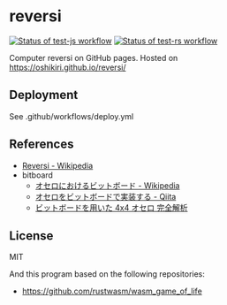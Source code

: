 reversi
=====

[![Status of test-js workflow](https://github.com/oshikiri/reversi/workflows/test-js/badge.svg)](https://github.com/oshikiri/reversi/actions?query=workflow%3A%22test-js%22)
[![Status of test-rs workflow](https://github.com/oshikiri/reversi/workflows/test-rs/badge.svg)](https://github.com/oshikiri/reversi/actions?query=workflow%3A%22test-rs%22)


Computer reversi on GitHub pages.
Hosted on <https://oshikiri.github.io/reversi/>


## Deployment

See .github/workflows/deploy.yml

## References

- [Reversi \- Wikipedia](https://en.wikipedia.org/wiki/Reversi)
- bitboard
  - [オセロにおけるビットボード \- Wikipedia](https://ja.wikipedia.org/wiki/%E3%82%AA%E3%82%BB%E3%83%AD%E3%81%AB%E3%81%8A%E3%81%91%E3%82%8B%E3%83%93%E3%83%83%E3%83%88%E3%83%9C%E3%83%BC%E3%83%89)
  - [オセロをビットボードで実装する \- Qiita](https://qiita.com/sensuikan1973/items/459b3e11d91f3cb37e43)
  - [ビットボードを用いた 4x4 オセロ 完全解析](http://vivi.dyndns.org/vivi/docs/puzzle/othello4x4.html)

## License
MIT

And this program based on the following repositories:

- <https://github.com/rustwasm/wasm_game_of_life>

